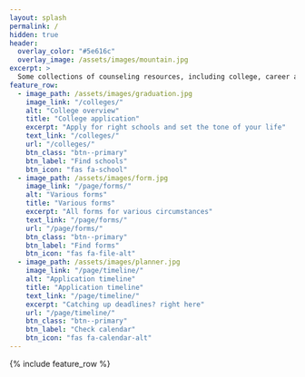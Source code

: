 ```yaml
---
layout: splash
permalink: /
hidden: true
header:
  overlay_color: "#5e616c"
  overlay_image: /assets/images/mountain.jpg
excerpt: >
  Some collections of counseling resources, including college, career and school counseling materials for you to explore possibilities.
feature_row:
  - image_path: /assets/images/graduation.jpg
    image_link: "/colleges/"
    alt: "College overview"
    title: "College application"
    excerpt: "Apply for right schools and set the tone of your life"
    text_link: "/colleges/"
    url: "/colleges/"
    btn_class: "btn--primary"
    btn_label: "Find schools"
    btn_icon: "fas fa-school"
  - image_path: /assets/images/form.jpg
    image_link: "/page/forms/"
    alt: "Various forms"
    title: "Various forms"
    excerpt: "All forms for various circumstances"
    text_link: "/page/forms/"
    url: "/page/forms/"
    btn_class: "btn--primary"
    btn_label: "Find forms"
    btn_icon: "fas fa-file-alt"
  - image_path: /assets/images/planner.jpg
    image_link: "/page/timeline/"
    alt: "Application timeline"
    title: "Application timeline"
    text_link: "/page/timeline/"
    excerpt: "Catching up deadlines? right here"
    url: "/page/timeline/"
    btn_class: "btn--primary"
    btn_label: "Check calendar"
    btn_icon: "fas fa-calendar-alt"
---
```


{% include feature_row %}
